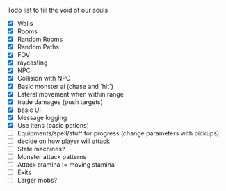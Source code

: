 Todo list to fill the void of our souls

- [X] Walls
- [X] Rooms
- [X] Random Rooms
- [X] Random Paths
- [X] FOV
- [X] raycasting
- [X] NPC
- [X] Collision with NPC
- [X] Basic monster ai (chase and 'hit')
- [X] Lateral movement when within range
- [X] trade damages (push targets)
- [X] basic UI
- [X] Message logging
- [X] Use itens (basic potions)
- [ ] Equipments/spell/stuff for progress (change parameters with pickups)
- [ ] decide on how player will attack
- [ ] State machines?
- [ ] Monster attack patterns
- [ ] Attack stamina != moving stamina
- [ ] Exits
- [ ] Larger mobs?

